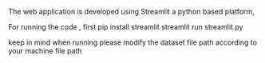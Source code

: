 The web application is developed using Streamlit a python based platform,

For running the code , first 
pip install streamlit
streamlit run streamlit.py

keep in mind when running please modify the dataset file path according to your machine file path 
